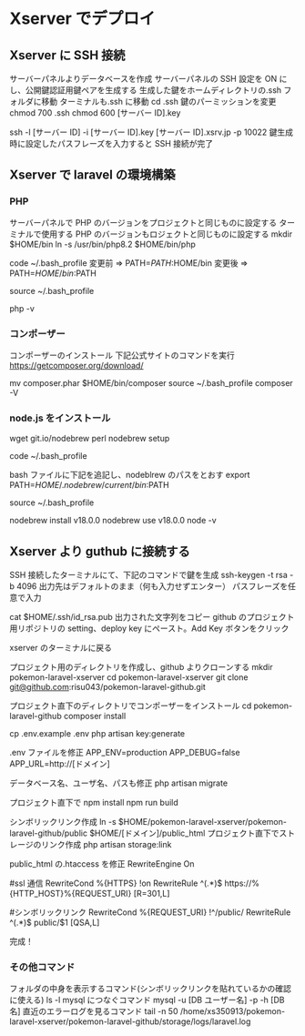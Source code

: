 # Xserver でデプロイ

## Xserver に SSH 接続

サーバーパネルよりデータベースを作成
サーバーパネルの SSH 設定を ON にし、公開鍵認証用鍵ペアを生成する
生成した鍵をホームディレクトリの.ssh フォルダに移動
ターミナルも.ssh に移動
cd .ssh
鍵のパーミッションを変更
chmod 700 .ssh
chmod 600 [サーバー ID].key

ssh -l [サーバー ID] -i [サーバー ID].key [サーバー ID].xsrv.jp -p 10022
鍵生成時に設定したパスフレーズを入力すると SSH 接続が完了

## Xserver で laravel の環境構築

### PHP

サーバーパネルで PHP のバージョンをプロジェクトと同じものに設定する
ターミナルで使用する PHP のバージョンもロジェクトと同じものに設定する
mkdir $HOME/bin
ln -s /usr/bin/php8.2 $HOME/bin/php

code ~/.bash_profile
変更前 ⇒
PATH=$PATH:$HOME/bin
変更後 ⇒
PATH=$HOME/bin:$PATH

source ~/.bash_profile

php -v

### コンポーザー

コンポーザーのインストール
下記公式サイトのコマンドを実行
https://getcomposer.org/download/

mv composer.phar $HOME/bin/composer
source ~/.bash_profile
composer -V

### node.js をインストール

wget git.io/nodebrew
perl nodebrew setup

code ~/.bash_profile

bash ファイルに下記を追記し、nodeblrew のパスをとおす
export PATH=$HOME/.nodebrew/current/bin:$PATH

source ~/.bash_profile

nodebrew install v18.0.0
nodebrew use v18.0.0
node -v

## Xserver より guthub に接続する

SSH 接続したターミナルにて、下記のコマンドで鍵を生成
ssh-keygen -t rsa -b 4096
出力先はデフォルトのまま（何も入力せずエンター）
パスフレーズを任意で入力

cat $HOME/.ssh/id_rsa.pub
出力された文字列をコピー
github のプロジェクト用リポジトリの setting、deploy key にペースト。Add Key ボタンをクリック

xserver のターミナルに戻る

プロジェクト用のディレクトリを作成し、github よりクローンする
mkdir pokemon-laravel-xserver
cd pokemon-laravel-xserver
git clone git@github.com:risu043/pokemon-laravel-github.git

プロジェクト直下のディレクトリでコンポーザーをインストール
cd pokemon-laravel-github
composer install

cp .env.example .env
php artisan key:generate

.env ファイルを修正
APP_ENV=production
APP_DEBUG=false
APP_URL=http://[ドメイン]

データベース名、ユーザ名、パスも修正
php artisan migrate

プロジェクト直下で
npm install
npm run build

シンボリックリンク作成
ln -s $HOME/pokemon-laravel-xserver/pokemon-laravel-github/public $HOME/[ドメイン]/public_html
プロジェクト直下でストレージのリンク作成
php artisan storage:link

public_html の.htaccess を修正
<IfModule mod_rewrite.c>
RewriteEngine On

#ssl 通信
RewriteCond %{HTTPS} !on
RewriteRule ^(.\*)$ https://%{HTTP_HOST}%{REQUEST_URI} [R=301,L]

#シンボリックリンク
RewriteCond %{REQUEST_URI} !^/public/
RewriteRule ^(.\*)$ public/$1 [QSA,L]
</IfModule>

完成！

### その他コマンド

フォルダの中身を表示するコマンド(シンボリックリンクを貼れているかの確認に使える)
ls -l
mysql につなぐコマンド
mysql -u [DB ユーザー名] -p -h [DB 名]
直近のエラーログを見るコマンド
tail -n 50 /home/xs350913/pokemon-laravel-xserver/pokemon-laravel-github/storage/logs/laravel.log
